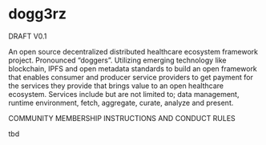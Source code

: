 # dogg3rz
DRAFT V0.1

An open source decentralized distributed healthcare ecosystem framework project. Pronounced “doggers”.
Utilizing emerging technology like blockchain, IPFS and open metadata standards to build an open framework that enables consumer and producer service providers to get payment for the services they provide that brings value to an open healthcare ecosystem. Services include but are not limited to; data management, runtime environment, fetch, aggregate, curate, analyze and present.

COMMUNITY MEMBERSHIP INSTRUCTIONS AND CONDUCT RULES

tbd

